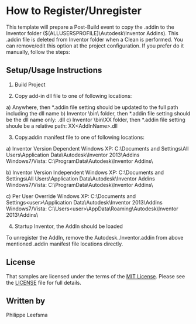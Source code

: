 How to Register/Unregister 
=======================

This template will prepare a Post-Build event to copy the .addin to the
Inventor folder ($(ALLUSERSPROFILE)\Autodesk\Inventor Addins\). This .addin file is deleted from
Inventor folder when a Clean is performed. You can remove/edit this option
at the project configuration. If you prefer do it manually, follow the steps:

## Setup/Usage Instructions

1) Build Project

2) Copy add-in dll file to one of following locations: 

  a) Anywhere, then *.addin file <Assembly> setting should be updated to the full path including the dll name
  b) Inventor <InstallPath>\bin\ folder, then *.addin file <Assembly> setting should be the dll name only: <AddInName>.dll
  c) Inventor <InstallPath>\bin\XX folder, then *.addin file <Assembly> setting shoule be a relative path: XX\<AddInName>.dll

3) Copy.addin manifest file to one of following locations:

  a) Inventor Version Dependent
     Windows XP:
	C:\Documents and Settings\All Users\Application Data\Autodesk\Inventor 2013\Addins\
     Windows7/Vista:
	C:\ProgramData\Autodesk\Inventor Addins\

  b) Inventor Version Independent
     Windows XP:
	C:\Documents and Settings\All Users\Application Data\Autodesk\Inventor Addins\
     Windows7/Vista:
	C:\ProgramData\Autodesk\Inventor Addins\

  c) Per User Override
     Windows XP:
	C:\Documents and Settings\<user>\Application Data\Autodesk\Inventor 2013\Addins\
     Windows7/Vista:
	C:\Users\<user>\AppData\Roaming\Autodesk\Inventor 2013\Addins\

4) Startup Inventor, the AddIn should be loaded

To unregister the AddIn, remove the Autodesk.<AddInName>.Inventor.addin from above mentioned .addin manifest file locations directly.

## License

That samples are licensed under the terms of the [MIT License](http://opensource.org/licenses/MIT). Please see the [LICENSE](LICENSE) file for full details.

## Written by 

Philippe Leefsma

